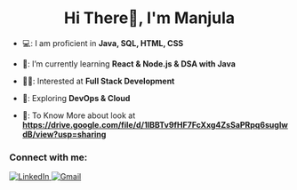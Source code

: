 <h1 align="center">Hi There👋, I'm Manjula</h1>

- 💻: I am proficient in **Java, SQL, HTML, CSS**

- 🌱: I’m currently learning **React & Node.js & DSA with Java**

- 👩‍💻: Interested at **Full Stack Development**

- 🧠: Exploring **DevOps & Cloud**

- 📄: To Know More about look at **https://drive.google.com/file/d/1IBBTv9fHF7FcXxg4ZsSaPRpq6sugIwdB/view?usp=sharing**

<h3 align="left">Connect with me:</h3>
<p align="left">
</p>

<a href="https://www.linkedin.com/in/manjula-seeke-0731302b8/" target="_blank">
  <img src="https://img.shields.io/badge/LinkedIn-blue?style=for-the-badge&logo=linkedin&logoColor=white" alt="LinkedIn">
</a>

<a href="manjulaseeke@gmail.com" target="_blank">
  <img src="https://img.shields.io/badge/Gmail-D14836?style=for-the-badge&logo=gmail&logoColor=white" alt="Gmail">
</a>
